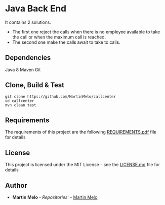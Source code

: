 # Java Back End

It contains 2 solutions.
* The first one reject the calls when there is no employee available to take the call
    or when the maximum call is reached.
* The second one make the calls await to take to calls.

## Dependencies

Java 8
Maven
Git

## Clone, Build & Test

```
git clone https://github.com/MartinMelo/callcenter
cd callcenter
mvn clean test
```
 
## Requirements

The requirements of this project are the following [REQUIREMENTS.pdf](requirements.pdf) file for details

## License
This project is licensed under the MIT License - see the [LICENSE.md](LICENSE.md) file for details

## Author

* **Martin Melo** - *Repositories:* - [Martin Melo](https://github.com/MartinMelo)


